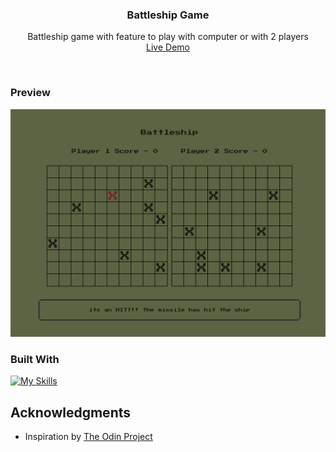 <h3 align="center">Battleship Game</h3>

  <p align="center">
    Battleship game with feature to play with computer or with 2 players  
    <br />
    <a href="https://notsanta20.github.io/weather_app/" target="_blank">Live Demo</a>
  </p>
</div>
<br>

<!-- ABOUT THE PROJECT -->
### Preview

<div align="center">
 <img src="./src/assets/preview.png">
</div>


### Built With

[![My Skills](https://skillicons.dev/icons?i=js,html,css,tailwind,webpack)](https://skillicons.dev)


<!-- ACKNOWLEDGMENTS -->
## Acknowledgments

* Inspiration by <a href="https://www.theodinproject.com/lessons/node-path-javascript-battleship" target="_blank">The Odin Project</a>

